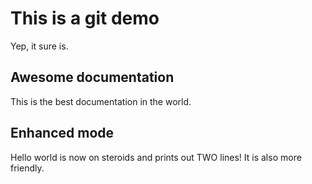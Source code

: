 # This is a git demo

Yep, it sure is.

## Awesome documentation

This is the best documentation in the world.

## Enhanced mode

Hello world is now on steroids and prints out TWO lines! It is also more friendly.